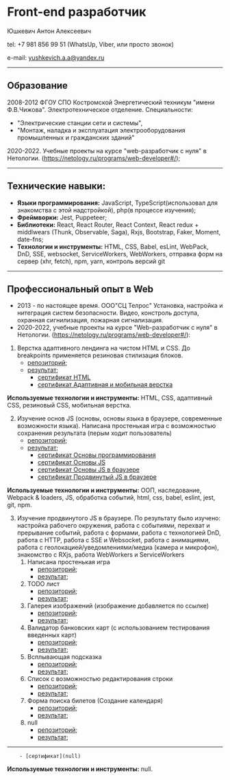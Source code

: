 # Front-end разработчик

Юшкевич Антон Алексеевич

tel: +7 981 856 99 51 (WhatsUp, Viber, или просто звонок)

e-mail: yushkevich.a.a@yandex.ru

____

## Образование 

2008-2012 ФГОУ СПО Костромской Энергетический техникум "имени Ф.В.Чижова". 
Электротехническое отделение. 
Специальности: 
 * "Электрические станции сети и системы", 
 * "Монтаж, наладка и эксплуатация электрооборудования промышленных и гражданских зданий"

 2020-2022. Учебные проекты на курсе "web-разработчик с нуля" в Нетологии. 
 (https://netology.ru/programs/web-developer#/);
____

## Технические навыки:

* **Языки программирования:** JavaScript, TypeScript(использовал для знакомства с этой надстройкой), php(в процессе изучения);
* **Фреймворки:** Jest, Puppeteer;
* **Библиотеки:** React, React Router, React Context, React redux + middlwears (Thunk, Observable, Saga), Rxjs, Bootstrap, Faker, Moment, date-fns;
* **Технологии и инструменты:** HTML, CSS, Babel, esLint, WebPack, DnD, SSE, websocket, ServiceWorkers, WebWorkers, отправка форм на сервер (xhr, fetch), npm, yarn, контроль версий git

____

## Профессиональный опыт в Web

* 2013 - по настоящее время. ООО"СЦ Телрос" Установка, настройка и нитеграция систем безопасности. Видео, констроль доступа, охранная сигнилизация, пожарная сигнализация.
* 2020-2022,  учебные проекты на курсе "Web-разработчик с нуля" в Нетологии.
(https://netology.ru/programs/web-developer#/): 

1. Верстка адаптивного лендинга на чистом HTML и CSS. До breakpoints применяется резиновая стилизация блоков.
    - [репозиторий](https://github.com/Yushkevich-A-A/mq-diploma);
    - [результат](https://yushkevich-a-a.github.io/mq-diploma/);
        - [сертификат HTML](https://netology.ru/backend/api/user/programs/11730/pdf_certificate)
        - [сертификат Адаптивная и мобильная верстка](https://netology.ru/backend/api/user/programs/12464/pdf_certificate)

**Используемые технологии и инструменты:** HTML, CSS, адаптивный CSS, резиновый CSS, мобильная верстка.

2. Изучение основ JS (основы, основы языка в браузере, современные возможности языка). 
Написана простенькая игра с возможностью сохранения результата (перым ходит пользователь)
    - [репозиторий](https://github.com/Yushkevich-A-A/js-advanced-diploma);
    - [результат](https://yushkevich-a-a.github.io/js-advanced-diploma/);
        - [сертификат Основы программирования](https://netology.ru/backend/api/user/programs/14989/pdf_certificate)
        - [сертификат Основы JS](https://netology.ru/backend/api/user/programs/16731/pdf_certificate)
        - [сертификат Основы JS в браузере](https://netology.ru/backend/api/user/programs/17294/pdf_certificate)
        - [сертификат Продвинутый JS в браузере](https://netology.ru/backend/api/user/programs/20124/pdf_certificate)

**Используемые технологии и инструменты:** ООП, наследование, Webpack & loaders, JS, обработка событий, html, css, babel, eslint, jest, git, npm.

3. Изучение продвинутого JS в браузере. По результату было изучено: настройка рабочего окружения, работа с событиями, перехват и прерывание событий, работа с формами, работа с технологией DnD, работа с HTTP, работа с SSE и Websocket, работа с анимациями, работа с геолокацией/уведомлениями/медиа (камера и микрофон), знакомство с RXjs, работа WebWorkers и ServiceWorkers
    1. Написана простенькая игра 
        - [репозиторий](https://github.com/Yushkevich-A-A/goblin_game);
        - [результат](https://yushkevich-a-a.github.io/goblin_game/);
    2. TODO лист
        - [репозиторий](https://github.com/Yushkevich-A-A/top_tasks);
        - [результат](https://yushkevich-a-a.github.io/top_tasks/);
    3. Галерея изображений (изображение добавляется по ссылке)
        - [репозиторий](https://github.com/Yushkevich-A-A/image_gallery);
        - [результат](https://yushkevich-a-a.github.io/image_gallery/);
    4. Валидатор банковских карт (с использованием тестирования введенных карт)
        - [репозиторий](https://github.com/Yushkevich-A-A/credit_card_validation);
        - [результат](https://github.com/Yushkevich-A-A/credit_card_validation);
    5. Всплывающая подсказка
        - [репозиторий](https://github.com/Yushkevich-A-A/popovers);
        - [результат](https://yushkevich-a-a.github.io/popovers/);
    6. Список с возможностью редактирования строки
        - [репозиторий](https://github.com/Yushkevich-A-A/list_editor);
        - [результат](https://yushkevich-a-a.github.io/list_editor/);
    7.  Форма поиска билетов (Создание календаря)
        - [репозиторий](https://github.com/Yushkevich-A-A/trip_calendar);
        - [результат](https://yushkevich-a-a.github.io/trip_calendar/);
    4. null
        - [репозиторий](null);
        - [результат](null);









    







____
        - [сертификат](null)

**Используемые технологии и инструменты:** null.